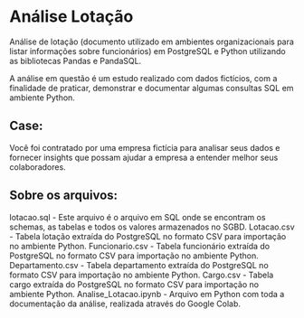 # Análise Lotação

Análise de lotação (documento utilizado em ambientes organizacionais para listar informações sobre funcionários) em PostgreSQL e Python utilizando as bibliotecas Pandas e PandaSQL.

A análise em questão é um estudo realizado com dados fictícios, com a finalidade de praticar, demonstrar e documentar algumas consultas SQL em ambiente Python.

## Case:

Você foi contratado por uma empresa fictícia para analisar seus dados e fornecer insights que possam ajudar a empresa a entender melhor seus colaboradores.

## Sobre os arquivos:

lotacao.sql - Este arquivo é o arquivo em SQL onde se encontram os schemas, as tabelas e todos os valores armazenados no SGBD.
Lotacao.csv - Tabela lotação extraída do PostgreSQL no formato CSV para importação no ambiente Python.
Funcionario.csv - Tabela funcionário extraída do PostgreSQL no formato CSV para importação no ambiente Python.
Departamento.csv - Tabela departamento extraída do PostgreSQL no formato CSV para importação no ambiente Python.
Cargo.csv - Tabela cargo extraída do PostgreSQL no formato CSV para importação no ambiente Python.
Analise_Lotacao.ipynb - Arquivo em Python com toda a documentação da análise, realizada através do Google Colab.
